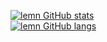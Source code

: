 [![lemn GitHub stats](https://github-readme-stats.vercel.app/api?username=lem-n&count_private=true&theme=tokyonight&show_icons=true)](https://github.com/lem-n)  
[![lemn GitHub langs](https://github-readme-stats.vercel.app/api/top-langs?username=lem-n&count_private=true&theme=tokyonight&layout=compact&exclude_repo=wow-addon-ts-template,wow-discord-rpc,mux-ui,nvim,dotfiles,configs,dots)](https://github.com/lem-n)
